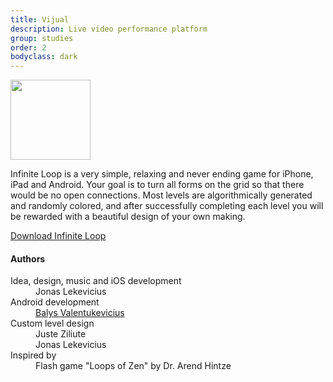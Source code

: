 ```yaml
---
title: Vijual
description: Live video performance platform
group: studies
order: 2
bodyclass: dark
---
```


<img src="./vijual/project-image.png" width="128" />


Infinite Loop is a very simple, relaxing and never ending game for iPhone, iPad and Android. Your goal is to turn all forms on the grid so that there would be no open connections. Most levels are algorithmically generated and randomly colored, and after successfully completing each level you will be rewarded with a beautiful design of your own making.

[Download Infinite Loop](http://loopgame.co)

#### Authors

<dl>
  <dt>Idea, design, music and iOS development</dt>
  <dd>Jonas Lekevicius</dd>

  <dt>Android development</dt>
  <dd><a href="https://github.com/balysv">Balys Valentukevicius</a></dd>

  <dt>Custom level design</dt>
  <dd>Juste Ziliute</dd>
  <dd>Jonas Lekevicius</dd>

  <dt>Inspired by</dt>
  <dd>Flash game "Loops of Zen" by Dr. Arend Hintze</dd>
</dl>